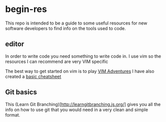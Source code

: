 # begin-res
This repo is intended to be a guide to some useful resources for new software developers to find info on the tools used to code.

## editor
In order to write code you need something to write code in. I use vim so the resources I can recommend are very VIM specific

The best way to get started on vim is to play [VIM Adventures](https://vim-adventures.com/)
I have also created a [basic cheatsheet](./vim-notes.md)  

## Git basics
This (Learn Git Branching)[http://learngitbranching.js.org/] gives you all the info on how to use git that you would need in a very clean and simple format.
 
